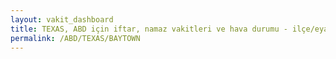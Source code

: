 ```yaml
---
layout: vakit_dashboard
title: TEXAS, ABD için iftar, namaz vakitleri ve hava durumu - ilçe/eyalet seç
permalink: /ABD/TEXAS/BAYTOWN
---
```


<script type="text/javascript">
  var GLOBAL_COUNTRY = 'ABD';
  var GLOBAL_CITY = 'TEXAS';
  var GLOBAL_STATE = 'BAYTOWN';
  var lat = 72;
  var lon = 21;
</script>

